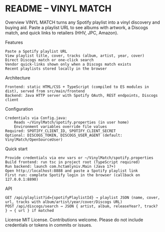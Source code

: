 # README – VINYL MATCH

Overview VINYL MATCH turns any Spotify playlist into a vinyl discovery and buying aid. Paste a playlist URL to see albums with artwork, a Discogs match, and quick links to retailers (HHV, JPC, Amazon).

Features

    Paste a Spotify playlist URL
    View playlist title, cover, tracks (album, artist, year, cover)
    Direct Discogs match or one-click search
    Vendor quick-links shown only when a Discogs match exists
    Recent playlists stored locally in the browser

Architecture

    Frontend: static HTML/CSS + TypeScript (compiled to ES modules in dist), served from src/main/frontend
    Backend: Java HTTP server with Spotify OAuth, REST endpoints, Discogs client

Configuration

    Credentials via Config.java:
        Reads ~/VinylMatch/spotify.properties (in user home)
        Environment variables override file values
    Required: SPOTIFY_CLIENT_ID, SPOTIFY_CLIENT_SECRET
    Optional: DISCOGS_TOKEN, DISCOGS_USER_AGENT (default: VinylMatch/OpenSourceUser)

Quick start

    Provide credentials via env vars or ~/VinylMatch/spotify.properties
    Build frontend: run tsc in project root (TypeScript required)
    Run backend: launch com.hctamlyniv.Main (Java 17+)
    Open http://localhost:8888 and paste a Spotify playlist link
    First run: complete Spotify login in the browser (callback on 127.0.0.1:8890)

API

    GET /api/playlist?id={spotifyPlaylistId} → playlist JSON (name, cover, url, tracks with album/artist/year/cover/Discogs URL)
    POST /api/discogs/search → JSON { artist, album, releaseYear?, track? } → { url } if matched


License MIT License. Contributions welcome. Please do not include credentials or tokens in commits or issues.
